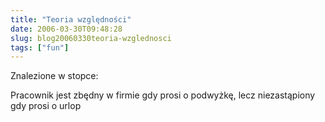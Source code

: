 ```yaml
---
title: "Teoria względności"
date: 2006-03-30T09:48:28
slug: blog20060330teoria-wzglednosci
tags: ["fun"]
---
```


Znalezione w stopce:

  Pracownik jest zbędny w firmie gdy prosi o
  podwyżkę, lecz niezastąpiony gdy prosi o urlop
